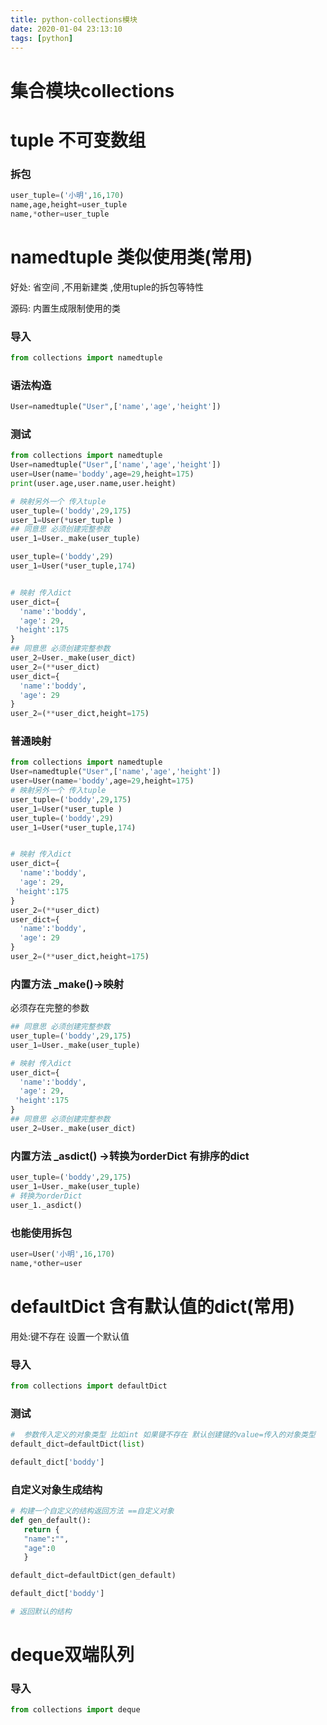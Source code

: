 ```yaml
---
title: python-collections模块
date: 2020-01-04 23:13:10
tags: [python]
---
```


# 集合模块collections

# tuple 不可变数组

### 拆包

```python
user_tuple=('小明',16,170)
name,age,height=user_tuple
name,*other=user_tuple
```

<!--more-->

# namedtuple  类似使用类(常用)

好处: 省空间 ,不用新建类 ,使用tuple的拆包等特性

源码: 内置生成限制使用的类

### 导入

```python
from collections import namedtuple
```

### 语法构造 

```python
User=namedtuple("User",['name','age','height'])
```

### 测试

```python
from collections import namedtuple
User=namedtuple("User",['name','age','height'])
user=User(name='boddy',age=29,height=175)
print(user.age,user.name,user.height)

# 映射另外一个 传入tuple
user_tuple=('boddy',29,175)
user_1=User(*user_tuple )
## 同意思 必须创建完整参数
user_1=User._make(user_tuple)

user_tuple=('boddy',29)
user_1=User(*user_tuple,174)


# 映射 传入dict
user_dict={
  'name':'boddy',
  'age': 29,
 'height':175
}
## 同意思 必须创建完整参数
user_2=User._make(user_dict)
user_2=(**user_dict)
user_dict={
  'name':'boddy',
  'age': 29
}
user_2=(**user_dict,height=175)

```

### 普通映射

```python
from collections import namedtuple
User=namedtuple("User",['name','age','height'])
user=User(name='boddy',age=29,height=175)
# 映射另外一个 传入tuple
user_tuple=('boddy',29,175)
user_1=User(*user_tuple )
user_tuple=('boddy',29)
user_1=User(*user_tuple,174)


# 映射 传入dict
user_dict={
  'name':'boddy',
  'age': 29,
 'height':175
}
user_2=(**user_dict)
user_dict={
  'name':'boddy',
  'age': 29
}
user_2=(**user_dict,height=175)
```

### 内置方法    _make()->映射

必须存在完整的参数

```python
## 同意思 必须创建完整参数
user_tuple=('boddy',29,175)
user_1=User._make(user_tuple)

# 映射 传入dict
user_dict={
  'name':'boddy',
  'age': 29,
 'height':175
}
## 同意思 必须创建完整参数
user_2=User._make(user_dict)
```

### 内置方法 _asdict() ->转换为orderDict 有排序的dict

```python
user_tuple=('boddy',29,175)
user_1=User._make(user_tuple)
# 转换为orderDict
user_1._asdict()   
```

### 也能使用拆包

```python
user=User('小明',16,170)
name,*other=user
```

# defaultDict 含有默认值的dict(常用)

用处:键不存在 设置一个默认值

### 导入

```python
from collections import defaultDict
```

### 测试

```python
#  参数传入定义的对象类型 比如int 如果键不存在 默认创建键的value=传入的对象类型   如果是int 默认为0
default_dict=defaultDict(list)

default_dict['boddy']


```

### 自定义对象生成结构

```python
# 构建一个自定义的结构返回方法 ==自定义对象
def gen_default():
   return {
   "name":"",
   "age":0
   }

default_dict=defaultDict(gen_default)

default_dict['boddy']

# 返回默认的结构
```



# deque双端队列

### 导入

```python
from collections import deque
```

